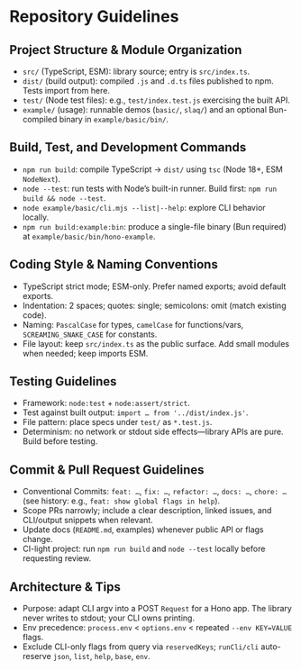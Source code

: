 # Repository Guidelines

## Project Structure & Module Organization
- `src/` (TypeScript, ESM): library source; entry is `src/index.ts`.
- `dist/` (build output): compiled `.js` and `.d.ts` files published to npm. Tests import from here.
- `test/` (Node test files): e.g., `test/index.test.js` exercising the built API.
- `example/` (usage): runnable demos (`basic/`, `slaq/`) and an optional Bun-compiled binary in `example/basic/bin/`.

## Build, Test, and Development Commands
- `npm run build`: compile TypeScript → `dist/` using `tsc` (Node 18+, ESM `NodeNext`).
- `node --test`: run tests with Node’s built-in runner. Build first: `npm run build && node --test`.
- `node example/basic/cli.mjs --list|--help`: explore CLI behavior locally.
- `npm run build:example:bin`: produce a single-file binary (Bun required) at `example/basic/bin/hono-example`.

## Coding Style & Naming Conventions
- TypeScript strict mode; ESM-only. Prefer named exports; avoid default exports.
- Indentation: 2 spaces; quotes: single; semicolons: omit (match existing code).
- Naming: `PascalCase` for types, `camelCase` for functions/vars, `SCREAMING_SNAKE_CASE` for constants.
- File layout: keep `src/index.ts` as the public surface. Add small modules when needed; keep imports ESM.

## Testing Guidelines
- Framework: `node:test` + `node:assert/strict`.
- Test against built output: `import … from '../dist/index.js'`.
- File pattern: place specs under `test/` as `*.test.js`.
- Determinism: no network or stdout side effects—library APIs are pure. Build before testing.

## Commit & Pull Request Guidelines
- Conventional Commits: `feat: …`, `fix: …`, `refactor: …`, `docs: …`, `chore: …` (see history: e.g., `feat: show global flags in help`).
- Scope PRs narrowly; include a clear description, linked issues, and CLI/output snippets when relevant.
- Update docs (`README.md`, examples) whenever public API or flags change.
- CI-light project: run `npm run build` and `node --test` locally before requesting review.

## Architecture & Tips
- Purpose: adapt CLI argv into a POST `Request` for a Hono app. The library never writes to stdout; your CLI owns printing.
- Env precedence: `process.env` < `options.env` < repeated `--env KEY=VALUE` flags.
- Exclude CLI-only flags from query via `reservedKeys`; `runCli/cli` auto-reserve `json`, `list`, `help`, `base`, `env`.
